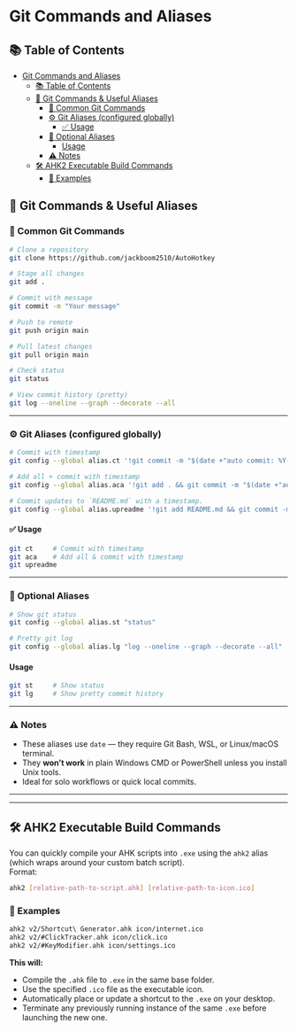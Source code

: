 # Git Commands and Aliases

## 📚 Table of Contents

- [Git Commands and Aliases](#git-commands-and-aliases)
  - [📚 Table of Contents](#-table-of-contents)
  - [🧭 Git Commands \& Useful Aliases](#-git-commands--useful-aliases)
    - [🚀 Common Git Commands](#-common-git-commands)
    - [⚙️ Git Aliases (configured globally)](#️-git-aliases-configured-globally)
      - [✅ Usage](#-usage)
    - [📝 Optional Aliases](#-optional-aliases)
      - [Usage](#usage)
    - [⚠️ Notes](#️-notes)
  - [🛠️ AHK2 Executable Build Commands](#️-ahk2-executable-build-commands)
    - [📌 Examples](#-examples)

## 🧭 Git Commands & Useful Aliases

### 🚀 Common Git Commands

```bash
# Clone a repository
git clone https://github.com/jackboom2510/AutoHotkey

# Stage all changes
git add .

# Commit with message
git commit -m "Your message"

# Push to remote
git push origin main

# Pull latest changes
git pull origin main

# Check status
git status

# View commit history (pretty)
git log --oneline --graph --decorate --all
```

---

### ⚙️ Git Aliases (configured globally)

```bash
# Commit with timestamp
git config --global alias.ct '!git commit -m "$(date +"auto commit: %Y-%m-%d %H:%M:%S")"'

# Add all + commit with timestamp
git config --global alias.aca '!git add . && git commit -m "$(date +"auto commit: %Y-%m-%d %H:%M:%S")"'

# Commit updates to `README.md` with a timestamp.
git config --global alias.upreadme '!git add README.md && git commit -m "update README.md: $(date +\\\"%Y-%m-%d %H:%M:%S\\\")"'

```

#### ✅ Usage

```bash
git ct     # Commit with timestamp
git aca    # Add all & commit with timestamp
git upreadme
```

---

### 📝 Optional Aliases

```bash
# Show git status
git config --global alias.st "status"

# Pretty git log
git config --global alias.lg "log --oneline --graph --decorate --all"
```

#### Usage

```bash
git st     # Show status
git lg     # Show pretty commit history
```

---

### ⚠️ Notes

- These aliases use `date` — they require Git Bash, WSL, or Linux/macOS terminal.
- They **won’t work** in plain Windows CMD or PowerShell unless you install Unix tools.
- Ideal for solo workflows or quick local commits.

---
---

## 🛠️ AHK2 Executable Build Commands

You can quickly compile your AHK scripts into `.exe` using the `ahk2` alias (which wraps around your custom batch script).  
Format:

```bash
ahk2 [relative-path-to-script.ahk] [relative-path-to-icon.ico]
```

### 📌 Examples

```bash
ahk2 v2/Shortcut\ Generator.ahk icon/internet.ico
ahk2 v2/#ClickTracker.ahk icon/click.ico
ahk2 v2/#KeyModifier.ahk icon/settings.ico
```

**This will:**

- Compile the `.ahk` file to `.exe` in the same base folder.
- Use the specified `.ico` file as the executable icon.
- Automatically place or update a shortcut to the `.exe` on your desktop.
- Terminate any previously running instance of the same `.exe` before launching the new one.
